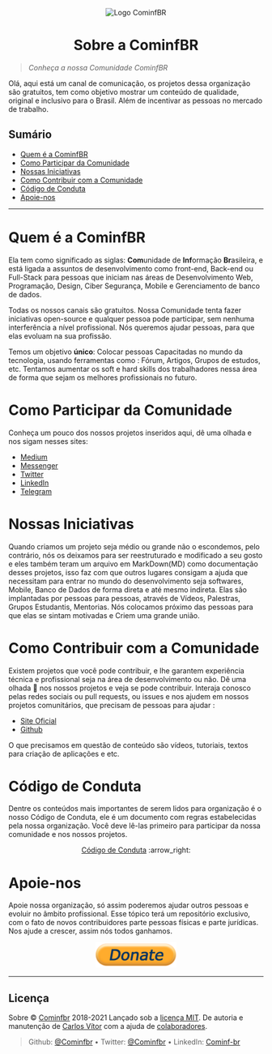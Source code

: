 <p align="center">
<img with="240" height="200" src="https://github.com/Cominfbr/Marca/blob/Master/logo_transparent.png" alt="Logo CominfBR">
</p>
<h1 align="center"> Sobre a CominfBR</h1>

>_Conheça a nossa Comunidade CominfBR_

<p>Olá, aqui está um canal de comunicação, os projetos dessa organização são gratuitos, tem como objetivo mostrar um conteúdo de qualidade, original e inclusivo para o Brasil. 
  Além de incentivar as pessoas no mercado de trabalho.</p>

## Sumário

- [Quem é a CominfBR](#Quem-é-a-CominfBR)
- [Como Participar da Comunidade](#Como-Participar-da-Comunidade)
- [Nossas Iniciativas ](#Nossas-Iniciativas ) 
- [Como Contribuir com a Comunidade](#Como-Contribuir-com-a-Comunidade)
- [Código de Conduta](#Código-de-Conduta) 
- [Apoie-nos](#Apoie-nos) 
---

# Quem é a CominfBR

 Ela tem como significado as siglas: **Com**unidade de **Inf**ormação **Br**asileira, e está ligada a assuntos de desenvolvimento como front-end, Back-end ou Full-Stack para pessoas que iniciam nas áreas de Desenvolvimento Web, Programação, Design, Ciber Segurança, Mobile e Gerenciamento de banco de dados. 
<p>Todas os nossos canais são gratuitos. Nossa Comunidade tenta fazer iniciativas open-source  e qualquer pessoa pode participar, sem nenhuma interferência a nível profissional. Nós queremos ajudar pessoas, para que elas evoluam na sua profissão.</p>
 
 Temos um objetivo **único**: Colocar pessoas Capacitadas no mundo da tecnologia, usando ferramentas como : Fórum, Artigos, Grupos de estudos, etc. Tentamos aumentar os soft e hard skills dos trabalhadores nessa área de forma que sejam os melhores profissionais no futuro.

# Como Participar da Comunidade
 
Conheça um pouco dos nossos projetos inseridos aqui, dê uma olhada e nos sigam nesses sites:

- [Medium](#) 
- [Messenger](#) 
- [Twitter](#) 
- [LinkedIn](https://linkedin.com/company/cominf-br) 
- [Telegram](#) 

# Nossas Iniciativas 
<p>
Quando criamos um projeto seja médio ou grande não o escondemos, pelo contrário, nós os deixamos para ser reestruturado e modificado a seu gosto e eles também teram um arquivo em MarkDown(MD) como documentação desses projetos, 
isso faz com que outros lugares consigam a ajuda que necessitam para entrar no mundo do desenvolvimento seja softwares, Mobile, Banco de Dados de forma direta e até mesmo indireta. Elas são implantadas por pessoas para pessoas, através de Vídeos, Palestras, Grupos Estudantis, Mentorias.
 Nós colocamos próximo das pessoas para que elas se sintam motivadas e Criem uma grande união.
</p>

# Como Contribuir com a Comunidade
<p>
Existem projetos que você pode contribuir, e lhe garantem experiência técnica e profissional seja na área de desenvolvimento ou não. Dê uma olhada 👀 nos nossos projetos e veja se pode contribuir. 
Interaja conosco pelas redes sociais ou pull requests, ou issues e nos ajudem em nossos projetos comunitários, que precisam de pessoas para ajudar :
</p>

- [Site Oficial](https://cominfBR.github.io/) 
- [Github](https://github.com/cominfBR) 

O que precisamos em questão de conteúdo são vídeos, tutoriais, textos para criação de aplicações e etc.
# Código de Conduta

Dentre os conteúdos mais importantes de serem lidos para  organização é  o nosso Código de Conduta, ele é um  documento com regras estabelecidas pela nossa  organização.  Você deve lê-las primeiro para participar da nossa  comunidade e nos nossos projetos.

<p align="center"><a href="https://github.com/Cominfbr/Sobre/blob/Master/C%C3%B3digo%20de%20Conduta.md">Código de Conduta</a> :arrow_right:</p>

# Apoie-nos

Apoie nossa organização, só  assim poderemos ajudar outros pessoas e evoluir no âmbito profissional. Esse tópico terá um repositório exclusivo, com o fato de novos contribuidores  parte pessoas físicas e parte jurídicas. Nos ajude a crescer, assim nós todos ganhamos.

<p align="center">
<a href="https://github.com/Cominfbr/Apoie"><img with="50" height="50" src="https://github.com/Cominfbr/Sobre/blob/Master/Donate.png" alt=" Apoie nosso trabalho "></a> 
</p>

---
## Licença

Sobre © <a href="https://cominfbr.cf/">Cominfbr</a> 2018-2021 Lançado sob a <a href="https://github.com/Cominfbr/sobre/blob/master/LICENSE">licença MIT</a>. De autoria e manutenção de <a href="https://github.com/carlosvitr">Carlos Vítor</a> com a ajuda de <a href="https://github.com/Cominfbr/sobre/pulse">colaboradores</a>.
> Github: <a href="github.com/cominfbr">@Cominfbr</a> • Twitter: <a href="twitter.com/cominfbr">@Cominfbr</a> • LinkedIn: <a href="linkedin.com/company/cominfbr">Cominf-br</a>

